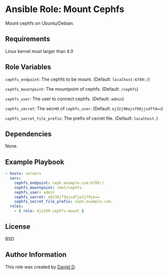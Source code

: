 Ansible Role: Mount Cephfs
=========

Mount cephfs on Ubuntu/Debian.

Requirements
------------

Linux kernel must larger than 4.0

Role Variables
--------------

`cephfs_endpoint`: The cephfs to be mount. (Default: `localhost:6789:/`)

`cephfs_mountpoint`: The mountpoint of cephfs. (Default: `/cephfs`)

`cephfs_user`: The user to connect cephfs. (Default: `admin`)

`cephfs_secret`: The secret of `cephfs_user`. (Default: `oj32j90ajsf90jjsdffd==`)

`cephfs_secret_file_prefix`: The prefix of cecret file. (Default: `localhost.`)

Dependencies
------------

None.

Example Playbook
----------------


```yml
- hosts: servers
  vars:
    cephfs_endpoint: ceph.example.com:6789:/
    cephfs_mountpoint: /mnt/cephfs
    cephfs_user: admin
    cephfs_secret: o9238jf9ajsdfje3jf9je==
    cephfs_secret_file_prefix: ceph.example.com.
  roles:
    - { role: djx339.cephfs-mount }
```

License
-------

BSD

Author Information
------------------

This role was created by [Daniel D](https://github.com/djx339).
